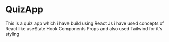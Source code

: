 # QuizApp

This is a quiz app which i have build using
React Js
i have used concepts of React like
useState Hook
Components
Props
and also used Tailwind for it's styling
